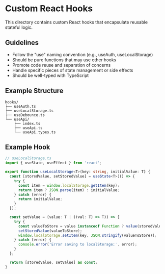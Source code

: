 # Custom React Hooks

This directory contains custom React hooks that encapsulate reusable stateful logic.

## Guidelines
- Follow the "use" naming convention (e.g., useAuth, useLocalStorage)
- Should be pure functions that may use other hooks
- Promote code reuse and separation of concerns
- Handle specific pieces of state management or side effects
- Should be well-typed with TypeScript

## Example Structure
```
hooks/
├── useAuth.ts
├── useLocalStorage.ts
├── useDebounce.ts
└── useApi/
    ├── index.ts
    ├── useApi.ts
    └── useApi.types.ts
```

## Example Hook
```typescript
// useLocalStorage.ts
import { useState, useEffect } from 'react';

export function useLocalStorage<T>(key: string, initialValue: T) {
  const [storedValue, setStoredValue] = useState<T>(() => {
    try {
      const item = window.localStorage.getItem(key);
      return item ? JSON.parse(item) : initialValue;
    } catch (error) {
      return initialValue;
    }
  });

  const setValue = (value: T | ((val: T) => T)) => {
    try {
      const valueToStore = value instanceof Function ? value(storedValue) : value;
      setStoredValue(valueToStore);
      window.localStorage.setItem(key, JSON.stringify(valueToStore));
    } catch (error) {
      console.error('Error saving to localStorage:', error);
    }
  };

  return [storedValue, setValue] as const;
}
```